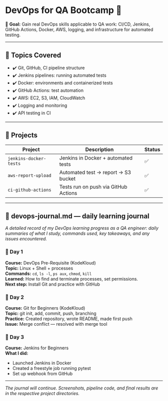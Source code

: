 # DevOps for QA Bootcamp 🚀

📍 **Goal:** Gain real DevOps skills applicable to QA work: CI/CD, Jenkins, GitHub Actions, Docker, AWS, logging, and infrastructure for automated testing.

---

## 🧠 Topics Covered

- ✔️ Git, GitHub, CI pipeline structure
- ✔️ Jenkins pipelines: running automated tests
- ✔️ Docker: environments and containerized tests
- ✔️ GitHub Actions: test automation
- ✔️ AWS: EC2, S3, IAM, CloudWatch
- ✔️ Logging and monitoring
- ✔️ API testing in CI

---

## 📁 Projects

| Project | Description | Status |
|--------|-------------|--------|
| `jenkins-docker-tests` | Jenkins in Docker + automated tests | ✅ |
| `aws-report-upload` | Automated test → report → S3 bucket | ✅ |
| `ci-github-actions` | Tests run on push via GitHub Actions | ✅ |

---

## 📓 devops-journal.md — daily learning journal

_A detailed record of my DevOps learning progress as a QA engineer: daily summaries of what I study, commands used, key takeaways, and any issues encountered._

### 📆 Day 1
**Course:** DevOps Pre-Requisite (KodeKloud)  
**Topic:** Linux + Shell + processes  
**Commands:** `cd`, `ls -l`, `ps aux`, `chmod`, `kill`  
**Learned:** How to find and terminate processes, set permissions.  
**Next step:** Install Git and practice with GitHub

### 📆 Day 2
**Course:** Git for Beginners (KodeKloud)  
**Topic:** git init, add, commit, push, branching  
**Practice:** Created repository, wrote README, made first push  
**Issue:** Merge conflict — resolved with merge tool

### 📆 Day 3
**Course:** Jenkins for Beginners  
**What I did:**  
- Launched Jenkins in Docker  
- Created a freestyle job running pytest  
- Set up webhook from GitHub

---

_The journal will continue. Screenshots, pipeline code, and final results are in the respective project directories._


